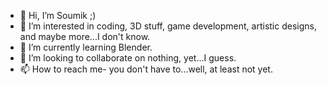 - 👋 Hi, I’m Soumik ;)
- 👀 I’m interested in coding, 3D stuff, game development, artistic designs, and maybe more...I don't know.
- 🌱 I’m currently learning Blender.
- 💞️ I’m looking to collaborate on nothing, yet...I guess.
- 📫 How to reach me- you don't have to...well, at least not yet.

<!---
soumiksutradhar/soumiksutradhar is a ✨ special ✨ repository because its `README.md` (this file) appears on your GitHub profile.
You can click the Preview link to take a look at your changes.
--->
